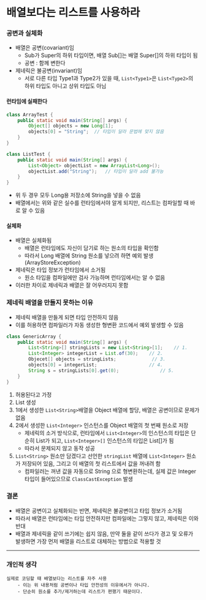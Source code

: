# 배열보다는 리스트를 사용하라
### 공변과 실체화
* 배열은 공변(covariant)임
    * Sub가 Super의 하위 타입이면, 배열 Sub[]는 배열 Super[]의 하위 타입이 됨
    * 공변 : 함께 변한다
* 제네릭은 불공변(invariant)임
    * 서로 다른 타입 Type1과 Type2가 있을 때, `List<Type1>`은 `List<Type2>`의 하위 타입도 아니고 상위 타입도 아님
#### 런타임에 실패한다
```java
class ArrayTest {
    public static void main(String[] args) {
        Object[] objects = new Long[1];
        objects[0] = "String";  // 타입이 달라 문법에 맞지 않음
    }
}
```
```java
class ListTest {
    public static void main(String[] args) {
        List<Object> objectList = new ArrayList<Long>();
        objectList.add("String");   // 타입이 달라 add 불가능
    }
}
```
* 위 두 경우 모두 Long용 저장소에 String을 넣을 수 없음
* 배열에서는 위와 같은 실수를 런타임에서야 알게 되지만, 리스트는 컴파일할 때 바로 알 수 있음
#### 실체화
* 배열은 실체화됨
    * 배열은 런타임에도 자신이 담기로 하는 원소의 타입을 확인함
    * 따라서 Long 배열에 String 원소를 넣으려 하면 예외 발생(ArrayStoreException)
* 제네릭은 타입 정보가 런타임에서 소거됨
    * 원소 타입을 컴파일에만 검사 가능하며 런타임에서는 알 수 없음
* 이러한 차이로 제네릭과 배열은 잘 어우러지지 못함
### 제네릭 배열을 만들지 못하는 이유
* 제네릭 배열을 만들게 되면 타입 안전하지 않음
* 이를 허용하면 컴파일러가 자동 생성한 형변환 코드에서 예외 발생할 수 있음
```java
class GenericArray {
    public static void main(String[] args) {
        List<String>[] stringLists = new List<String>[1];    // 1.
        List<Integer> integerList = List.of(30);    // 2.
        Objecet[] objects = stringLists;             // 3.
        objects[0] = integerList;                   // 4.
        String s = stringLists[0].get(0);               // 5.
    }
}
```
1. 허용된다고 가정
2. List<Integer> 생성
3. 1에서 생성한 `List<String>`배열을 Object 배열에 할당, 배열은 공변이므로 문제가 없음
4. 2에서 생성한 `List<Integer>` 인스턴스를 Object 배열의 첫 번째 원소로 저장
    * 제네릭의 소거 방식으로, 런타임에서 `List<Integer>`의 인스턴스의 타입은 단순히 List가 되고, `List<Integer>[]` 인스턴스의 타입은 List[]가 됨
    * 따라서 문제되지 않고 동작 성공
5. `List<String>` 원소만 담겠다고 선언한 `stringList` 배열에 `List<Integer>` 원소가 저장되어 있음, 그리고 이 배열의 첫 리스트에서 값을 꺼내려 함
    * 컴파일러는 꺼낸 값을 자동으로 String 으로 형변환하는데, 실제 값은 Integer 타입이 들어있으므로 `ClassCastException` 발생
### 결론
* 배열은 공변이고 실체화되는 반면, 제네릭은 불공변이고 타입 정보가 소거됨
* 따라서 배열은 런타임에는 타입 안전하지만 컴파일에는 그렇지 않고, 제네릭은 이와 반대
* 배열과 제네릭을 같이 쓰기에는 쉽지 않음, 만약 둘을 같이 쓰다가 경고 및 오류가 발생하면 가장 먼저 배열을 리스트로 대체하는 방법으로 적용할 것
---
### 개인적 생각
    실제로 코딩할 때 배열보다는 리스트를 자주 사용 
        - 이는 위 내용처럼 공변이나 타입 안전성의 이유에서가 아니다.
        - 단순히 원소를 추가/제거하는데 리스트가 편했기 때문이다.